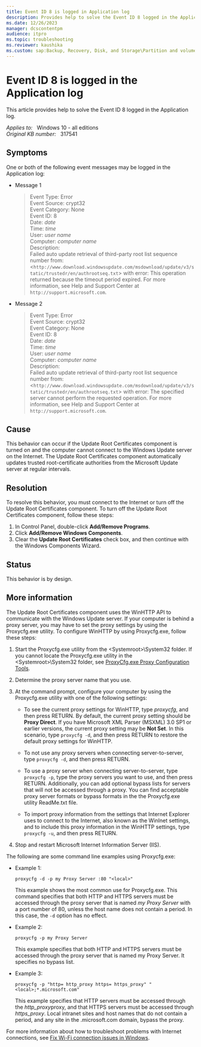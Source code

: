 ```yaml
---
title: Event ID 8 is logged in Application log
description: Provides help to solve the Event ID 8 logged in the Application log.
ms.date: 12/26/2023
manager: dcscontentpm
audience: itpro
ms.topic: troubleshooting
ms.reviewer: kaushika
ms.custom: sap:Backup, Recovery, Disk, and Storage\Partition and volume management, csstroubleshoot
---
```

# Event ID 8 is logged in the Application log

This article provides help to solve the Event ID 8 logged in the Application log.

_Applies to:_ &nbsp; Windows 10 - all editions  
_Original KB number:_ &nbsp; 317541

## Symptoms

One or both of the following event messages may be logged in the Application log:

- Message 1

    > Event Type: Error  
    Event Source: crypt32  
    Event Category: None  
    Event ID: 8  
    Date: *date*  
    Time: *time*  
    User: *user name*  
    Computer: *computer name*  
    Description:  
    Failed auto update retrieval of third-party root list sequence number from: <`http://www.download.windowsupdate.com/msdownload/update/v3/static/trustedr/en/authrootseq.txt`> with error: This operation returned because the timeout period expired.
    For more information, see Help and Support Center at `http://support.microsoft.com`.

- Message 2

    > Event Type: Error  
    Event Source: crypt32  
    Event Category: None  
    Event ID: 8  
    Date: *date*  
    Time: *time*  
    User: *user name*  
    Computer: *computer name*  
    Description:  
    Failed auto update retrieval of third-party root list sequence number from: <`http://www.download.windowsupdate.com/msdownload/update/v3/static/trustedr/en/authrootseq.txt`> with error: The specified server cannot perform the requested operation.
    For more information, see Help and Support Center at `http://support.microsoft.com`.

## Cause

This behavior can occur if the Update Root Certificates component is turned on and the computer cannot connect to the Windows Update server on the Internet. The Update Root Certificates component automatically updates trusted root-certificate authorities from the Microsoft Update server at regular intervals.

## Resolution

To resolve this behavior, you must connect to the Internet or turn off the Update Root Certificates component. To turn off the Update Root Certificates component, follow these steps:

1. In Control Panel, double-click **Add/Remove Programs**.
2. Click **Add/Remove Windows Components**.
3. Clear the **Update Root Certificates** check box, and then continue with the Windows Components Wizard.

## Status

This behavior is by design.

## More information

The Update Root Certificates component uses the WinHTTP API to communicate with the Windows Update server. If your computer is behind a proxy server, you may have to set the proxy settings by using the Proxycfg.exe utility. To configure WinHTTP by using Proxycfg.exe, follow these steps:

1. Start the Proxycfg.exe utility from the \<Systemroot>\System32 folder. If you cannot locate the Proxycfg.exe utility in the \<Systemroot>\System32 folder, see [ProxyCfg.exe Proxy Configuration Tools](/windows/win32/winhttp/proxycfg-exe--a-proxy-configuration-tool).

2. Determine the proxy server name that you use.

3. At the command prompt, configure your computer by using the Proxycfg.exe utility with one of the following settings:

    - To see the current proxy settings for WinHTTP, type *proxycfg*, and then press RETURN. By default, the current proxy setting should be **Proxy Direct**. If you have Microsoft XML Parser (MSXML) 3.0 SP1 or earlier versions, the current proxy setting may be **Not Set**. In this scenario, type `proxycfg -d`, and then press RETURN to restore the default proxy settings for WinHTTP.

    - To not use any proxy servers when connecting server-to-server, type `proxycfg -d`, and then press RETURN.

    - To use a proxy server when connecting server-to-server, type `proxycfg -p`, type the proxy servers you want to use, and then press RETURN. Additionally, you can add optional bypass lists for servers that will not be accessed through a proxy. You can find acceptable proxy server formats or bypass formats in the the Proxycfg.exe utility ReadMe.txt file.

    - To import proxy information from the settings that Internet Explorer uses to connect to the Internet, also known as the WinInet settings, and to include this proxy information in the WinHTTP settings, type `proxycfg -u`, and then press RETURN.

4. Stop and restart Microsoft Internet Information Server (IIS).

The following are some command line examples using Proxycfg.exe:

- Example 1:

    ```console
    proxycfg -d -p my Proxy Server :80 "<local>"
    ```

    This example shows the most common use for Proxycfg.exe. This command specifies that both HTTP and HTTPS servers must be accessed through the proxy server that is named *my Proxy Server* with a port number of 80, unless the host name does not contain a period. In this case, the `-d` option has no effect.

- Example 2:

    ```console
    proxycfg -p my Proxy Server
    ```

    This example specifies that both HTTP and HTTPS servers must be accessed through the proxy server that is named my Proxy Server. It specifies no bypass list.

- Example 3:

    ```console
    proxycfg -p "http= http_proxy https= https_proxy" "<local>;*.microsoft.com"
    ```

    This example specifies that HTTP servers must be accessed through the *http_proxy*proxy, and that HTTPS servers must be accessed through *https_proxy*. Local intranet sites and host names that do not contain a period, and any site in the .microsoft.com domain, bypass the proxy.

For more information about how to troubleshoot problems with Internet connections, see [Fix Wi-Fi connection issues in Windows](https://support.microsoft.com/help/10741).
